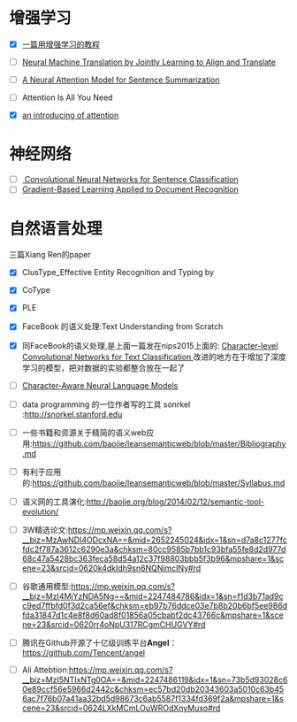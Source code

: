 # 增强学习
- [x] [一篇用增强学习的教程](http://www.rage.net/~greg/2016-07-05-ActorCritic-with-OpenAI-Gym.html)
- [ ] [Neural Machine Translation by Jointly Learning to Align and Translate](https://arxiv.org/abs/1409.0473 )
- [ ] [A Neural Attention Model for Sentence Summarization](https://aclweb.org/anthology/D15-1044)
- [ ] Attention Is All You Need 
- [x] [an introducing of attention](http://blog.csdn.net/malefactor/article/details/50550211)


# 神经网络

- [ ] [ Convolutional Neural Networks for Sentence Classification](http://www.aclweb.org/anthology/D14-1181)
- [ ] [Gradient-Based Learning Applied to Document Recognition](http://yann.lecun.com/exdb/publis/pdf/lecun-01a.pdf)

# 自然语言处理

三篇Xiang Ren的paper

- [x] ClusType_Effective Entity Recognition and Typing by

- [x] CoType

- [x] PLE


- [x] FaceBook 的语义处理:Text Understanding from Scratch
- [x] 同FaceBook的语义处理,是上面一篇发在nips2015上面的: [Character-level Convolutional Networks for Text Classification ](http://papers.nips.cc/paper/5782-character-level-convolutional-networks-for-text-classification.pdf) 改进的地方在于增加了深度学习的模型，把对数据的实验都整合放在一起了
- [ ] [Character-Aware Neural Language Models](https://arxiv.org/pdf/1508.06615.pdf) 
- [ ] data programming 的一位作者写的工具 sonrkel :http://snorkel.stanford.edu
- [ ] 一些书籍和资源关于精简的语义web应用:https://github.com/baojie/leansemanticweb/blob/master/Bibliography.md
- [ ] 有利于应用的:https://github.com/baojie/leansemanticweb/blob/master/Syllabus.md
- [ ] 语义网的工具演化:http://baojie.org/blog/2014/02/12/semantic-tool-evolution/
- [ ] 3W精选论文:https://mp.weixin.qq.com/s?__biz=MzAwNDI4ODcxNA==&mid=2652245024&idx=1&sn=d7a8c1277fcfdc2f787a3612c6290e3a&chksm=80cc9585b7bb1c93bfa55fe8d2d977d68c47a5428bc363feca58d54a12c37f98803bbb5f3b96&mpshare=1&scene=23&srcid=0620k4dkIdh9sn6NQNjmcINy#rd
- [ ] 谷歌通用模型:https://mp.weixin.qq.com/s?__biz=MzI4MjYzNDA5Ng==&mid=2247484786&idx=1&sn=f1d3b71ad9cc9ed7ffbfd0f3d2ca56ef&chksm=eb97b76ddce03e7b8b20b6bf5ee986dfda31847d1c4e8f8d60ad8f01856a05cbabf2dc43766c&mpshare=1&scene=23&srcid=0620rr4oNpU317RCgmCHUGVY#rd
- [ ] 腾讯在Github开源了十亿级训练平台**Angel**：https://github.com/Tencent/angel
- [ ] Ali Attebtion:https://mp.weixin.qq.com/s?__biz=MzI5NTIxNTg0OA==&mid=2247486119&idx=1&sn=73b5d93028c60e89ccf56e5966d2442c&chksm=ec57bd20db20343603a5010c63b456ac7f76b07a41aa32bd5d98673c6ab5587f1334fd369f2a&mpshare=1&scene=23&srcid=0624LXkMCmLOuWROdXnyMuxo#rd